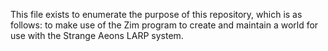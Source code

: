 This file exists to enumerate the purpose of this repository, which is as follows: to make use of the Zim program to create and maintain a world for use with the Strange Aeons LARP system.

